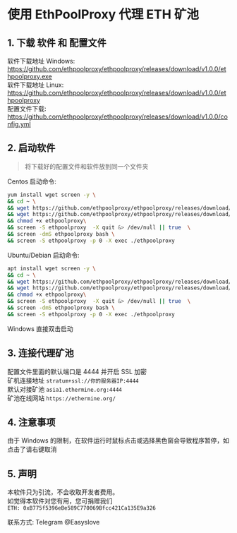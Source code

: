 # 使用 EthPoolProxy 代理 ETH 矿池

## 1. 下载 软件 和 配置文件

软件下载地址 Windows: https://github.com/ethpoolproxy/ethpoolproxy/releases/download/v1.0.0/ethpoolproxy.exe  
软件下载地址 Linux: https://github.com/ethpoolproxy/ethpoolproxy/releases/download/v1.0.0/ethpoolproxy  
配置文件下载: https://github.com/ethpoolproxy/ethpoolproxy/releases/download/v1.0.0/config.yml  

## 2. 启动软件

> 将下载好的配置文件和软件放到同一个文件夹

Centos 启动命令:

```bash
yum install wget screen -y \
&& cd ~ \
&& wget https://github.com/ethpoolproxy/ethpoolproxy/releases/download/v1.0.0/ethpoolproxy -O ethpoolproxy \
&& wget https://github.com/ethpoolproxy/ethpoolproxy/releases/download/v1.0.0/config.yml -O config.yml \
&& chmod +x ethpoolproxy\
&& screen -S ethpoolproxy  -X quit &> /dev/null || true  \
&& screen -dmS ethpoolproxy bash \
&& screen -S ethpoolproxy -p 0 -X exec ./ethpoolproxy
```

Ubuntu/Debian 启动命令:

```bash
apt install wget screen -y \
&& cd ~ \
&& wget https://github.com/ethpoolproxy/ethpoolproxy/releases/download/v1.0.0/ethpoolproxy -O ethpoolproxy \
&& wget https://github.com/ethpoolproxy/ethpoolproxy/releases/download/v1.0.0/config.yml -O config.yml \
&& chmod +x ethpoolproxy\
&& screen -S ethpoolproxy  -X quit &> /dev/null || true  \
&& screen -dmS ethpoolproxy bash \
&& screen -S ethpoolproxy -p 0 -X exec ./ethpoolproxy
```

Windows 直接双击启动

## 3. 连接代理矿池

配置文件里面的默认端口是 4444 并开启 SSL 加密  
矿机连接地址 ``stratum+ssl://你的服务器IP:4444``  
默认对接矿池 ``asia1.ethermine.org:4444``  
矿池在线网站 ``https://ethermine.org/``


## 4. 注意事项

由于 Windows 的限制，在软件运行时鼠标点击或选择黑色窗会导致程序暂停，如点击了请右键取消

## 5. 声明

本软件只为引流，不会收取开发者费用。  
如觉得本软件对您有用，您可捐赠我们  
``ETH: 0xB775f5396eBe589C770069Bfcc421Ca135E9a326``

联系方式: Telegram @Easyslove

